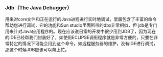 ### Jdb（The Java Debugger）

用来对core文件和正在运行的Java进程进行实时地调试，里面包含了丰富的命令帮助您进行调试，它的功能和Sun studio里面所带的dbx非常相似，但 jdb是专门用来针对Java应用程序的。现在应该说日常的开发中很少用到JDB了，因为现在的IDE已经帮我们封装好了，如使用ECLIPSE调用程序就是非常方便的，只要在非常特定的情况下可能会用到这个命令，如远程服务器的维护，没有IDE进行调试，那这个时候JDB应该可以帮上忙。